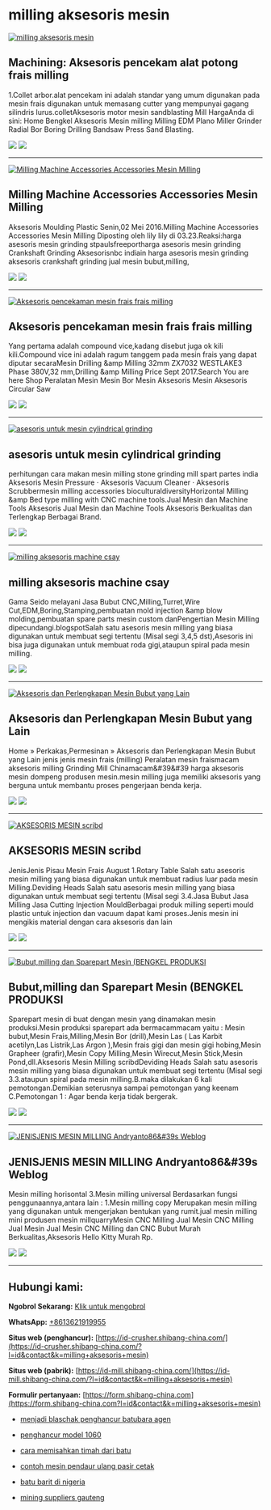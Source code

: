 # milling aksesoris mesin

<a href="https://swt.shibang-china.com/?l=id&img&k=milling+aksesoris+mesin" target="_blank">![milling aksesoris mesin](http://static.shibang-china.com/all-800x300/809.jpg)</a>

## Machining: Aksesoris pencekam alat potong frais milling
1.Collet arbor.alat pencekam ini adalah standar yang umum digunakan pada mesin frais digunakan untuk memasang cutter yang mempunyai gagang silindris lurus.colletAksesoris motor mesin sandblasting Mill HargaAnda di sini: Home Bengkel Aksesoris Mesin milling Milling EDM Plano Miller Grinder Radial Bor Boring Drilling Bandsaw Press Sand Blasting.


<a href="https://whatsapp.shibangsoft.com/WhatsApp.php" target="_blank" title="WhatsApp">![](http://static.shibang-china.com/icon/whatsapp.png)</a> <a href="https://swt.shibang-china.com/?l=id&icon&k=milling+aksesoris+mesin" target="_blank">![](http://static.shibang-china.com/icon/chat-id.png)</a>

---

<a href="https://swt.shibang-china.com/?l=id&img&k=milling+aksesoris+mesin" target="_blank">![Milling Machine Accessories Accessories Mesin Milling](http://static.shibang-china.com/all-800x300/1517.jpg)</a>

## Milling Machine Accessories Accessories Mesin Milling
Aksesoris Moulding Plastic Senin,02 Mei 2016.Milling Machine Accessories Accessories Mesin Milling Diposting oleh lily lily di 03.23.Reaksi:harga asesoris mesin grinding stpaulsfreeportharga asesoris mesin grinding Crankshaft Grinding Aksesorisnbc indiain harga asesoris mesin grinding aksesoris crankshaft grinding jual mesin bubut,milling,


<a href="https://whatsapp.shibangsoft.com/WhatsApp.php" target="_blank" title="WhatsApp">![](http://static.shibang-china.com/icon/whatsapp.png)</a> <a href="https://swt.shibang-china.com/?l=id&icon&k=milling+aksesoris+mesin" target="_blank">![](http://static.shibang-china.com/icon/chat-id.png)</a>

---

<a href="https://swt.shibang-china.com/?l=id&img&k=milling+aksesoris+mesin" target="_blank">![Aksesoris pencekaman mesin frais frais milling](http://static.shibang-china.com/all-800x300/1054.jpg)</a>

## Aksesoris pencekaman mesin frais frais milling
Yang pertama adalah compound vice,kadang disebut juga ok kili kili.Compound vice ini adalah ragum tanggem pada mesin frais yang dapat diputar secaraMesin Drilling &amp Milling 32mm ZX7032 WESTLAKE3 Phase 380V,32 mm,Drilling &amp Milling Price Sept 2017.Search You are here Shop Peralatan Mesin Mesin Bor Mesin Aksesoris Mesin Aksesoris Circular Saw


<a href="https://whatsapp.shibangsoft.com/WhatsApp.php" target="_blank" title="WhatsApp">![](http://static.shibang-china.com/icon/whatsapp.png)</a> <a href="https://swt.shibang-china.com/?l=id&icon&k=milling+aksesoris+mesin" target="_blank">![](http://static.shibang-china.com/icon/chat-id.png)</a>

---

<a href="https://swt.shibang-china.com/?l=id&img&k=milling+aksesoris+mesin" target="_blank">![asesoris untuk mesin cylindrical grinding](http://static.shibang-china.com/all-800x300/819.jpg)</a>

## asesoris untuk mesin cylindrical grinding
perhitungan cara makan mesin milling stone grinding mill spart partes india Aksesoris Mesin Pressure · Aksesoris Vacuum Cleaner · Aksesoris Scrubbermesin milling accessories bioculturaldiversityHorizontal Milling &amp Bed type milling with CNC machine tools.Jual Mesin dan Machine Tools Aksesoris Jual Mesin dan Machine Tools Aksesoris Berkualitas dan Terlengkap Berbagai Brand.


<a href="https://whatsapp.shibangsoft.com/WhatsApp.php" target="_blank" title="WhatsApp">![](http://static.shibang-china.com/icon/whatsapp.png)</a> <a href="https://swt.shibang-china.com/?l=id&icon&k=milling+aksesoris+mesin" target="_blank">![](http://static.shibang-china.com/icon/chat-id.png)</a>

---

<a href="https://swt.shibang-china.com/?l=id&img&k=milling+aksesoris+mesin" target="_blank">![milling aksesoris machine csay](http://static.shibang-china.com/all-800x300/1349.jpg)</a>

## milling aksesoris machine csay
Gama Seido melayani Jasa Bubut CNC,Milling,Turret,Wire Cut,EDM,Boring,Stamping,pembuatan mold injection &amp blow molding,pembuatan spare parts mesin custom danPengertian Mesin Milling dipecundangi.blogspotSalah satu asesoris mesin milling yang biasa digunakan untuk membuat segi tertentu (Misal segi 3,4,5 dst),Asesoris ini bisa juga digunakan untuk membuat roda gigi,ataupun spiral pada mesin milling.


<a href="https://whatsapp.shibangsoft.com/WhatsApp.php" target="_blank" title="WhatsApp">![](http://static.shibang-china.com/icon/whatsapp.png)</a> <a href="https://swt.shibang-china.com/?l=id&icon&k=milling+aksesoris+mesin" target="_blank">![](http://static.shibang-china.com/icon/chat-id.png)</a>

---

<a href="https://swt.shibang-china.com/?l=id&img&k=milling+aksesoris+mesin" target="_blank">![Aksesoris dan Perlengkapan Mesin Bubut yang Lain](http://static.shibang-china.com/all-800x300/1323.jpg)</a>

## Aksesoris dan Perlengkapan Mesin Bubut yang Lain
Home » Perkakas,Permesinan » Aksesoris dan Perlengkapan Mesin Bubut yang Lain jenis jenis mesin frais (milling) Peralatan mesin fraismacam aksesoris milling Grinding Mill Chinamacam&#39&#39 harga aksesoris mesin dompeng produsen mesin.mesin milling juga memiliki aksesoris yang berguna untuk membantu proses pengerjaan benda kerja.


<a href="https://whatsapp.shibangsoft.com/WhatsApp.php" target="_blank" title="WhatsApp">![](http://static.shibang-china.com/icon/whatsapp.png)</a> <a href="https://swt.shibang-china.com/?l=id&icon&k=milling+aksesoris+mesin" target="_blank">![](http://static.shibang-china.com/icon/chat-id.png)</a>

---

<a href="https://swt.shibang-china.com/?l=id&img&k=milling+aksesoris+mesin" target="_blank">![AKSESORIS MESIN scribd](http://static.shibang-china.com/all-800x300/289.jpg)</a>

## AKSESORIS MESIN scribd
JenisJenis Pisau Mesin Frais August 1.Rotary Table Salah satu asesoris mesin milling yang biasa digunakan untuk membuat radius luar pada mesin Milling.Deviding Heads Salah satu asesoris mesin milling yang biasa digunakan untuk membuat segi tertentu (Misal segi 3.4.Jasa Bubut Jasa Milling Jasa Cutting Injection MouldBerbagai produk milling seperti mould plastic untuk injection dan vacuum dapat kami proses.Jenis mesin ini mengikis material dengan cara aksesoris dan lain


<a href="https://whatsapp.shibangsoft.com/WhatsApp.php" target="_blank" title="WhatsApp">![](http://static.shibang-china.com/icon/whatsapp.png)</a> <a href="https://swt.shibang-china.com/?l=id&icon&k=milling+aksesoris+mesin" target="_blank">![](http://static.shibang-china.com/icon/chat-id.png)</a>

---

<a href="https://swt.shibang-china.com/?l=id&img&k=milling+aksesoris+mesin" target="_blank">![Bubut,milling dan Sparepart Mesin (BENGKEL PRODUKSI](http://static.shibang-china.com/all-800x300/100.jpg)</a>

## Bubut,milling dan Sparepart Mesin (BENGKEL PRODUKSI
Sparepart mesin di buat dengan mesin yang dinamakan mesin produksi.Mesin produksi sparepart ada bermacammacam yaitu : Mesin bubut,Mesin Frais,Milling,Mesin Bor (drill),Mesin Las ( Las Karbit acetilyn,Las Listrik,Las Argon ),Mesin frais gigi dan mesin gigi hobing,Mesin Grapheer (grafir),Mesin Copy Milling,Mesin Wirecut,Mesin Stick,Mesin Pond,dll.Aksesoris Mesin Milling scribdDeviding Heads Salah satu asesoris mesin milling yang biasa digunakan untuk membuat segi tertentu (Misal segi 3.3.ataupun spiral pada mesin milling.B.maka dilakukan 6 kali pemotongan.Demikian seterusnya sampai pemotongan yang keenam C.Pemotongan 1 : Agar benda kerja tidak bergerak.


<a href="https://whatsapp.shibangsoft.com/WhatsApp.php" target="_blank" title="WhatsApp">![](http://static.shibang-china.com/icon/whatsapp.png)</a> <a href="https://swt.shibang-china.com/?l=id&icon&k=milling+aksesoris+mesin" target="_blank">![](http://static.shibang-china.com/icon/chat-id.png)</a>

---

<a href="https://swt.shibang-china.com/?l=id&img&k=milling+aksesoris+mesin" target="_blank">![JENISJENIS MESIN MILLING Andryanto86&#39s Weblog](http://static.shibang-china.com/all-800x300/1065.jpg)</a>

## JENISJENIS MESIN MILLING Andryanto86&#39s Weblog
Mesin milling horisontal 3.Mesin milling universal Berdasarkan fungsi penggunaannya,antara lain : 1.Mesin milling copy Merupakan mesin milling yang digunakan untuk mengerjakan bentukan yang rumit.jual mesin milling mini produsen mesin millquarryMesin CNC Milling Jual Mesin CNC Milling Jual Mesin Jual Mesin CNC Milling dan CNC Bubut Murah Berkualitas,Aksesoris Hello Kitty Murah Rp.


<a href="https://whatsapp.shibangsoft.com/WhatsApp.php" target="_blank" title="WhatsApp">![](http://static.shibang-china.com/icon/whatsapp.png)</a> <a href="https://swt.shibang-china.com/?l=id&icon&k=milling+aksesoris+mesin" target="_blank">![](http://static.shibang-china.com/icon/chat-id.png)</a>

---
## Hubungi kami:

**Ngobrol Sekarang:** [Klik untuk mengobrol](https://swt.shibang-china.com?l=id&contact&k=milling+aksesoris+mesin)

**WhatsApp:**  [+8613621919955](https://whatsapp.shibangsoft.com/WhatsApp.php)

**Situs web (penghancur):** [https://id-crusher.shibang-china.com/](https://id-crusher.shibang-china.com/?l=id&contact&k=milling+aksesoris+mesin)

**Situs web (pabrik):** [https://id-mill.shibang-china.com/](https://id-mill.shibang-china.com/?l=id&contact&k=milling+aksesoris+mesin)

**Formulir pertanyaan:** [https://form.shibang-china.com](https://form.shibang-china.com?l=id&contact&k=milling+aksesoris+mesin)

* [menjadi blaschak penghancur batubara agen](../31/menjadi%20blaschak%20penghancur%20batubara%20agen.md)

* [penghancur model 1060](../33/penghancur%20model%201060.md)

* [cara memisahkan timah dari batu](../31/cara%20memisahkan%20timah%20dari%20batu.md)

* [contoh mesin pendaur ulang pasir cetak](../39/contoh%20mesin%20pendaur%20ulang%20pasir%20cetak.md)

* [batu barit di nigeria](../32/batu%20barit%20di%20nigeria.md)

* [mining suppliers gauteng](../33/mining%20suppliers%20gauteng.md)